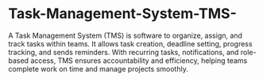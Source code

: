 # Task-Management-System-TMS-
A Task Management System (TMS) is software to organize, assign, and track tasks within teams. It allows task creation, deadline setting, progress tracking, and sends reminders. With recurring tasks, notifications, and role-based access, TMS ensures accountability and efficiency, helping teams complete work on time and manage projects smoothly.
